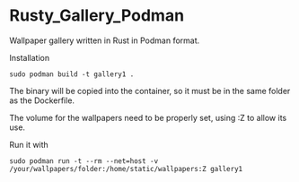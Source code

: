 # Rusty_Gallery_Podman
Wallpaper gallery written in Rust in Podman format.

Installation

```sudo podman build -t gallery1 . ```

The binary will be copied into the container, so it must be in the same folder as the Dockerfile.

The volume for the wallpapers need to be properly set, using :Z to allow its use.

Run it with

``` sudo podman run -t --rm --net=host -v /your/wallpapers/folder:/home/static/wallpapers:Z gallery1 ```
